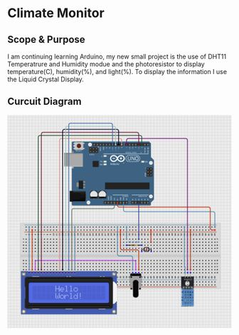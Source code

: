 # Climate Monitor

## Scope & Purpose
I am continuing learning Arduino, my new small project is the use of DHT11 Temperatrure and Humidity modue and the photoresistor to display temperature(C), humidity(%), and light(%). To display the information I use the Liquid Crystal Display.

## Curcuit Diagram
![Circuit](images/circuit.png)
